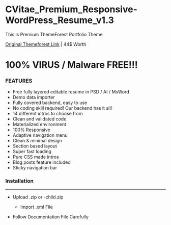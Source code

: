 

# CVitae_Premium_Responsive-WordPress_Resume_v1.3

This is Premium ThemeForest Portfolio Theme 

[Original Themeforest Link](https://themeforest.net/item/cvitae-premium-responsive-wordpress-resume/17510047)   | 44$ Worth


<H1>100% VIRUS / Malware FREE!!! </H1> 

### FEATURES

* Free fully layered editable resume in PSD / AI / MsWord
* Demo data importer
* Fully covered backend, easy to use
* No coding skill required! Our backend has it all!
* 14 different intros to choose from
* Clean and validated code
* Materialized environment
* 100% Responsive
* Adaptive navigation menu
* Clean & minimal design
* Section based layout
* Super fast loading
* Pure CSS made intros
* Blog posts feature included
* Sticky navigation bar
 


 ### Installation 
 <hr>

 - Upload .zip or -child.zip
   - Import .xml File

 - Follow Documentation File Carefully 

[](https://www.flickr.com/photos/mahekarim/32925004918/)
